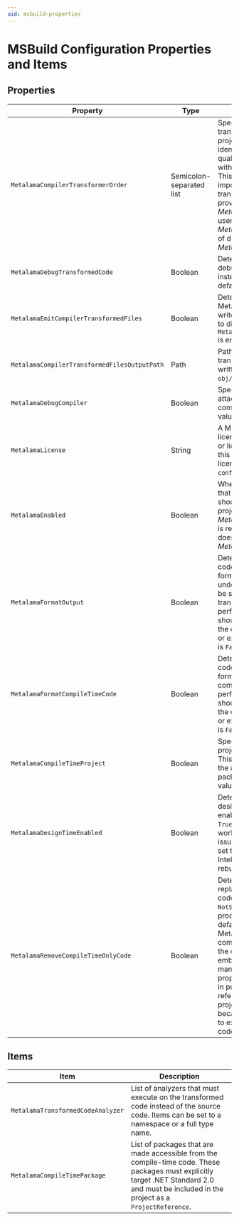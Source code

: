 ```yaml
---
uid: msbuild-properties
---
```


# MSBuild Configuration Properties and Items

## Properties

| Property                        | Type | Description
|---------------------------------|-----|-----------------------------------------
| `MetalamaCompilerTransformerOrder` |  Semicolon-separated list  | Specifies the execution order of transformers in the current project. Transformers are identified by their namespace-qualified type name, but without the assembly name. This property is generally not important because the only transformer is typically provided by _Metalama.Framework_, as users' extend _Metalama.Framework_ instead of directly extending _Metalama.Compiler_.
| `MetalamaDebugTransformedCode`  |  Boolean | Determines if you want to debug the _transformed_ code instead of the _source_ code. The default value is `False`.
| `MetalamaEmitCompilerTransformedFiles` | Boolean | Determines if Metalama.Compiler should write the transformed code files to disk. The default is `True` if `MetalamaDebugTransformedCode` is enabled and `False` otherwise.
| `MetalamaCompilerTransformedFilesOutputPath` | Path | Path of the directory where the transformed code files are written. The default is `obj/$(Configuration)/metalama`.
| `MetalamaDebugCompiler` | Boolean | Specifies that you want to attach a debugger to the compiler process. The default value is `False`
| `MetalamaLicense` | String | A Metalama license key or license server URL. License key or license server URL provided this way takes precedence over license registered via `metalama-config` tool.
| `MetalamaEnabled`               | Boolean |  When set to `False`, specifies that _Metalama.Framework_ should not execute in this project, although the _Metalama.Framework_ package is referenced in the project. It does not affect the _Metalama.Compiler_ package.
| `MetalamaFormatOutput`          | Boolean | Determines if the transformed code should be nicely formatted ( `True`), `False` or undefined if formatting should be skipped. Formatting the transformed code has a performance overhead and should be only performed when the code will be troubleshooted or exported. The default value is `False`.
| `MetalamaFormatCompileTimeCode` | Boolean | Determines if the compile-time code should be nicely formatted. Formatting the compile-time code has a performance overhead and should be only performed when the code will be troubleshooted or exported. The default value is `False`.
| `MetalamaCompileTimeProject`    | Boolean | Specifies that the complete project is compile-time code. This property is set to _True_ by the _Metalama.Framework.Sdk_ package. Otherwise, the default value is `False`.
| `MetalamaDesignTimeEnabled`     | Boolean | Determines if the real-time design-time experience is enabled. The default value is `True`. It can be set to `False` to work around performance issues. When this property is set to `False`, refreshing Intellisense requires you to rebuild the project.
| `MetalamaRemoveCompileTimeOnlyCode` | Boolean | Determines if Metalama should replace compile-time-only code by `throw NotSupportedException()` in produced assemblies. The default value is `True` because Metalama normally executes compile-time-only code from the compile-time sub-project embedded in the assembly as a managed resource. This property should be set to `False` in public assemblies that are referenced by a weaver-style project (using Metalama SDK), because Metalama SDK needs to execute compile-time-only code from the main assembly. |

## Items

| Item | Description 
|------|------------
| `MetalamaTransformedCodeAnalyzer` | List of analyzers that must execute on the transformed code instead of the source code. Items can be set to a namespace or a full type name.
| `MetalamaCompileTimePackage` | List of packages that are made accessible from the compile-time code. These packages must explicitly target .NET Standard 2.0 and must be included in the project as a `ProjectReference`.
